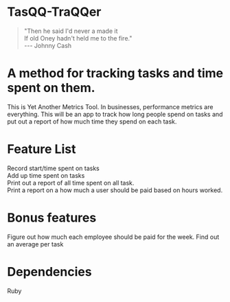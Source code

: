 TasQQ-TraQQer
============

> "Then he said I'd never a made it<br />
> If old Oney hadn't held me to the fire."<br />
>         --- Johnny Cash

# A method for tracking tasks and time spent on them.

This is Yet Another Metrics Tool. In businesses, performance metrics are everything. This will be an app to track how long people spend on tasks and put out a report of how much time they spend on each task.

# Feature List
Record start/time spent on tasks<br />
Add up time spent on tasks<br />
Print out a report of all time spent on all task.<br />
Print a report on a how much a user should be paid based on hours worked.<br />


# Bonus features
Figure out how much each employee should be paid for the week.
Find out an average per task

# Dependencies
Ruby